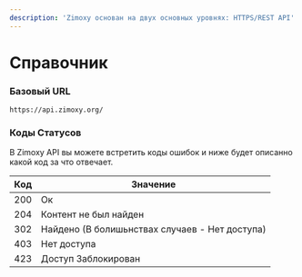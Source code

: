 ```yaml
---
description: 'Zimoxy основан на двух основных уровнях: HTTPS/REST API'
---
```


# Справочник

### **Базовый URL**

```
https://api.zimoxy.org/
```

### **Коды Статусов**

В Zimoxy API вы можете встретить коды ошибок и ниже будет описанно какой код за что отвечает.

| Код | Значение                                       |
| --- | ---------------------------------------------- |
| 200 | Ок                                             |
| 204 | Контент не был найден                          |
| 302 | Найдено (В болишьнствах случаев - Нет доступа) |
| 403 | Нет доступа                                    |
| 423 | Доступ Заблокирован                            |

